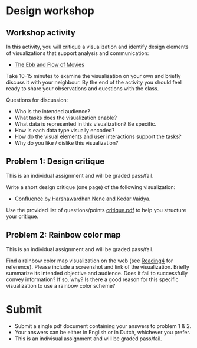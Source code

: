 # Design workshop

## Workshop activity

In this activity, you will critique a visualization and identify design
elements of visualizations that support analysis and communication: 

* [The Ebb and Flow of Movies]

Take 10-15 minutes to examine the visualisation on your own and briefly discuss it with your neighbour.
By the end of the activity you should feel ready to share your observations and questions
with the class.

[The Ebb and Flow of Movies]: http://nyti.ms/1OUa2g

Questions for discussion:

* Who is the intended audience?
* What tasks does the visualization enable?
* What data is represented in this visualization? Be specific.
* How is each data type visually encoded?
* How do the visual elements and user interactions support the tasks?
* Why do you like / dislike this visualization?


## Problem 1: Design critique
This is an individual assignment and will be graded pass/fail.

Write a short design critique (one page) of the following visualization: 

* [Confluence by Harshawardhan Nene and Kedar Vaidya].

Use the provided list of questions/points [critique.pdf] to help you structure your critique. 

##  Problem 2: Rainbow color map
This is an individual assignment and will be graded pass/fail.

Find a rainbow color map visualization on the web (see [Reading4] for reference). Please include a screenshot and link of the visualization.
Briefly summarize its intended objective and audience. Does it fail to successfully convey information? If so, why? Is there a good reason for this specific visualization to use a rainbow color scheme?

# Submit
* Submit a single pdf document containing your answers to problem 1 & 2.
* Your answers can be either in English or in Dutch, whichever you prefer.
* This is an indivisual assignment and will be graded pass/fail.

[Confluence by Harshawardhan Nene and Kedar Vaidya]:  http://iibh.apphb.com/
[critique.pdf]: critique.pdf
[Reading4]: /reading/reading-4


